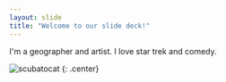 ```yaml
---
layout: slide
title: "Welcome to our slide deck!"
---
```


I'm a geographer and artist. I love star trek and comedy. 

![scubatocat](https://octodex.github.com/images/scubatocat.jpg)
{: .center}
